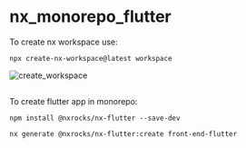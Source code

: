 # nx_monorepo_flutter

To create nx workspace use:
```
npx create-nx-workspace@latest workspace 
```

![create_workspace](https://user-images.githubusercontent.com/94576233/229371275-4ff2ce58-2c3e-4dfb-b8b6-d8ad60e6a802.gif)

##

To create flutter app in monorepo:
```
npm install @nxrocks/nx-flutter --save-dev
```
```
nx generate @nxrocks/nx-flutter:create front-end-flutter
```
